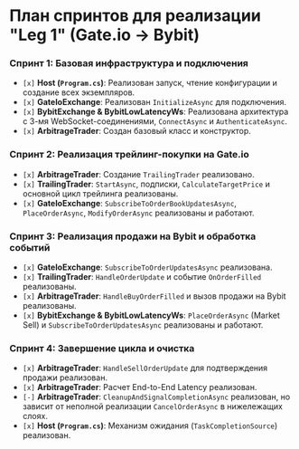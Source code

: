 # План спринтов для реализации "Leg 1" (Gate.io -> Bybit)

### Спринт 1: Базовая инфраструктура и подключения

*   `[x]` **Host (`Program.cs`)**: Реализован запуск, чтение конфигурации и создание всех экземпляров.
*   `[x]` **GateIoExchange**: Реализован `InitializeAsync` для подключения.
*   `[x]` **BybitExchange & BybitLowLatencyWs**: Реализована архитектура с 3-мя WebSocket-соединениями, `ConnectAsync` и `AuthenticateAsync`.
*   `[x]` **ArbitrageTrader**: Создан базовый класс и конструктор.

### Спринт 2: Реализация трейлинг-покупки на Gate.io

*   `[x]` **ArbitrageTrader**: Создание `TrailingTrader` реализовано.
*   `[x]` **TrailingTrader**: `StartAsync`, подписки, `CalculateTargetPrice` и основной цикл трейлинга реализованы.
*   `[x]` **GateIoExchange**: `SubscribeToOrderBookUpdatesAsync`, `PlaceOrderAsync`, `ModifyOrderAsync` реализованы и работают.

### Спринт 3: Реализация продажи на Bybit и обработка событий

*   `[x]` **GateIoExchange**: `SubscribeToOrderUpdatesAsync` реализована.
*   `[x]` **TrailingTrader**: `HandleOrderUpdate` и событие `OnOrderFilled` реализованы.
*   `[x]` **ArbitrageTrader**: `HandleBuyOrderFilled` и вызов продажи на Bybit реализованы.
*   `[x]` **BybitExchange & BybitLowLatencyWs**: `PlaceOrderAsync` (Market Sell) и `SubscribeToOrderUpdatesAsync` реализованы и работают.

### Спринт 4: Завершение цикла и очистка

*   `[x]` **ArbitrageTrader**: `HandleSellOrderUpdate` для подтверждения продажи реализован.
*   `[x]` **ArbitrageTrader**: Расчет End-to-End Latency реализован.
*   `[-]` **ArbitrageTrader**: `CleanupAndSignalCompletionAsync` реализован, но зависит от неполной реализации `CancelOrderAsync` в нижележащих слоях.
*   `[x]` **Host (`Program.cs`)**: Механизм ожидания (`TaskCompletionSource`) реализован.